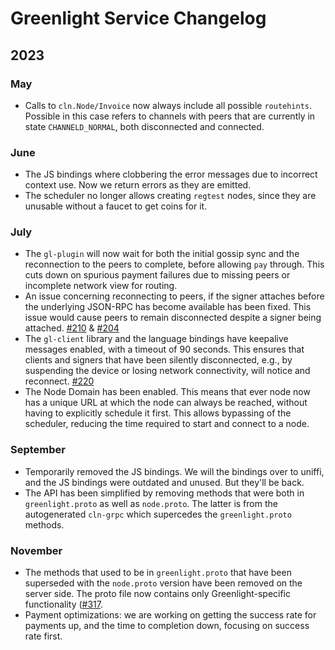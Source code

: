 # Greenlight Service Changelog

## 2023
### May

 - Calls to `cln.Node/Invoice` now always include all possible
   `routehints`. Possible in this case refers to channels with peers
   that are currently in state `CHANNELD_NORMAL`, both disconnected
   and connected.

### June
 - The JS bindings where clobbering the error messages due to
   incorrect context use. Now we return errors as they are emitted.
 - The scheduler no longer allows creating `regtest` nodes, since they
   are unusable without a faucet to get coins for it.

### July
 - The `gl-plugin` will now wait for both the initial gossip sync and
   the reconnection to the peers to complete, before allowing `pay`
   through. This cuts down on spurious payment failures due to missing
   peers or incomplete network view for routing.
 - An issue concerning reconnecting to peers, if the signer attaches
   before the underlying JSON-RPC has become available has been
   fixed. This issue would cause peers to remain disconnected despite
   a signer being attached. [#210][pr210] & [#204][pr204]
 - The `gl-client` library and the language bindings have keepalive
   messages enabled, with a timeout of 90 seconds. This ensures that
   clients and signers that have been silently disconnected, e.g., by
   suspending the device or losing network connectivity, will notice
   and reconnect. [#220][pr220]
 - The Node Domain has been enabled. This means that ever node now has
   a unique URL at which the node can always be reached, without
   having to explicitly schedule it first. This allows bypassing of
   the scheduler, reducing the time required to start and connect to a
   node.

### September
 - Temporarily removed the JS bindings. We will the bindings over to
   uniffi, and the JS bindings were outdated and unused. But they'll
   be back.
 - The API has been simplified by removing methods that were both in
   `greenlight.proto` as well as `node.proto`. The latter is from the
   autogenerated `cln-grpc` which supercedes the `greenlight.proto`
   methods.

### November
 - The methods that used to be in `greenlight.proto` that have been
   superseded with the `node.proto` version have been removed on the
   server side. The proto file now contains only Greenlight-specific
   functionality ([#317][pr317].
 - Payment optimizations: we are working on getting the success rate
   for payments up, and the time to completion down, focusing on
   success rate first.

[pr204]: https://github.com/Blockstream/greenlight/pull/204
[pr210]: https://github.com/Blockstream/greenlight/pull/210
[pr220]: https://github.com/Blockstream/greenlight/pull/220
[pr317]:  https://github.com/Blockstream/greenlight/pull/317
